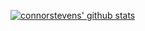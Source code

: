 [![connorstevens' github stats](https://github-readme-stats.vercel.app/api?username=connorstevens&show_icons=true&hide_title=true&theme=dracula&count_private=true)](https://github.com/anuraghazra/github-readme-stats)